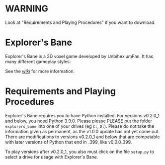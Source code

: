 # WARNING

Look at "Requirements and Playing Procedures" if you want to download.

# Explorer's Bane

Explorer's Bane is a 3D voxel game developed by UnbihexiumFan. It has many different gameplay styles.

See the [_wiki_](https://github.com/UnbihexiumFan/explorers-bane/wiki) for more information.

# Requirements and Playing Procedures

Explorer's Bane requires you to have Python installed. For versions v0.2.0_1 and below, you need Python 3.9.0. Please please PLEASE put the folder `explorers_bane` into one of your drives (eg `C:`, `D:`). Please do not take the information given as permanent, as the v1.0.0 update has not yet come out. There are modifications to versions v0.2.0_1 and below that are compatable with later versions of Python that end in \_399, like v0.0.0_399.

To play versions after v0.2.0_1, you also must click on the file `setup.py` to select a drive for usage with Explorer's Bane.
